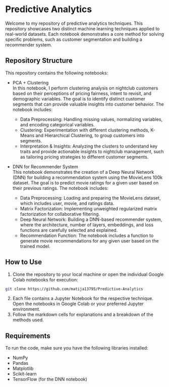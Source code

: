 # Predictive Analytics

Welcome to my repository of predictive analytics techniques. This repository showcases two distinct machine learning techniques applied to real-world datasets. Each notebook demonstrates a core method for solving specific problems, such as customer segmentation and building a recommender system.

## Repository Structure
This repository contains the following notebooks:

- PCA + Clustering\
In this notebook, I perform clustering analysis on nightclub customers based on their perceptions of pricing fairness, intent to revisit, and demographic variables. The goal is to identify distinct customer segments that can provide valuable insights into customer behavior. The notebook includes:
  - Data Preprocessing: Handling missing values, normalizing variables, and encoding categorical variables.
  - Clustering: Experimentation with different clustering methods, K-Means and Hierarchical Clustering, to group customers into segments.
  - Interpretation & Insights: Analyzing the clusters to understand key traits and provide actionable insights to nightclub management, such as tailoring pricing strategies to different customer segments.

- DNN for Recommender System\
This notebook demonstrates the creation of a Deep Neural Network (DNN) for building a recommendation system using the MovieLens 100k dataset. The goal is to predict movie ratings for a given user based on their previous ratings. The notebook includes:
  - Data Preprocessing: Loading and preparing the MovieLens dataset, which includes user, movie, and ratings data.
  - Matrix Factorization: Implementing unweighted regularized matrix factorization for collaborative filtering.
  - Deep Neural Network: Building a DNN-based recommender system, where the architecture, number of layers, embeddings, and loss functions are carefully selected and explained.
  - Recommendation Function: The notebook includes a function to generate movie recommendations for any given user based on the trained model.
 
## How to Use
1. Clone the repository to your local machine or open the individual Google Colab notebooks for execution:
```bash
git clone https://github.com/matija13795/Predictive-Analytics
```
2. Each file contains a Jupyter Notebook for the respective technique. Open the notebooks in Google Colab or your preferred Jupyter environment.
3. Follow the markdown cells for explanations and a breakdown of the methods used.

## Requirements
To run the code, make sure you have the following libraries installed:
- NumPy
- Pandas
- Matplotlib
- Scikit-learn
- TensorFlow (for the DNN notebook)
